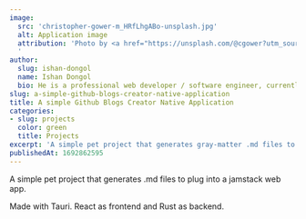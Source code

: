 ```yaml
---
image:
  src: 'christopher-gower-m_HRfLhgABo-unsplash.jpg'
  alt: Application image
  attribution: 'Photo by <a href="https://unsplash.com/@cgower?utm_source=unsplash&utm_medium=referral&utm_content=creditCopyText">Christopher Gower</a> on <a href="https://unsplash.com/photos/m_HRfLhgABo?utm_source=unsplash&utm_medium=referral&utm_content=creditCopyText">Unsplash</a>
  '
author:
  slug: ishan-dongol
  name: Ishan Dongol
  bio: He is a professional web developer / software engineer, currently pursuing his Master's degree in Artificial Intelligence at Kathmandu University.  His area of expertise is React with Typescript. He also has sound knowledge of other languages/frameworks like Node.js, MongoDB, Python, Rust, Docker, Gitlab, and AWS.
slug: a-simple-github-blogs-creator-native-application
title: A simple Github Blogs Creator Native Application
categories:
- slug: projects
  color: green
  title: Projects
excerpt: 'A simple pet project that generates gray-matter .md files to plug into a jamstack web app. '
publishedAt: 1692862595
---
```

A simple pet project that generates  .md files to plug into a jamstack web app.



Made with Tauri. React as frontend and Rust as backend.

